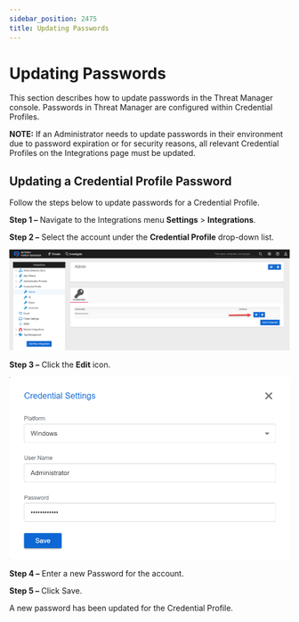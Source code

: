 ```yaml
---
sidebar_position: 2475
title: Updating Passwords
---
```


# Updating Passwords

This section describes how to update passwords in the Threat Manager console. Passwords in Threat Manager are configured within Credential Profiles.

**NOTE:** If an Administrator needs to update passwords in their environment due to password expiration or for security reasons, all relevant Credential Profiles on the Integrations page must be updated.

## Updating a Credential Profile Password

Follow the steps below to update passwords for a Credential Profile.

**Step 1 –** Navigate to the Integrations menu **Settings** > **Integrations**.

**Step 2 –** Select the account under the **Credential Profile** drop-down list.

![](../../../../../../static/images/ThreatManager_3.0/Content/Resources/Images/ThreatManager/Admin/Troubleshooting/CredentialProfileEdit.png)

**Step 3 –** Click the **Edit** icon.

![](../../../../../../static/images/ThreatManager_3.0/Content/Resources/Images/ThreatManager/Admin/Troubleshooting/CredentialProfilePasswordUpdate.png)

**Step 4 –** Enter a new Password for the account.

**Step 5 –** Click Save.

A new password has been updated for the Credential Profile.